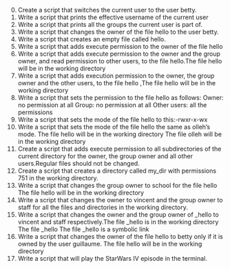 0. Create a script that switches the current user to the user betty.
1. Write a script that prints the effective username of the current user
2. Write a script that prints all the groups the current user is part of.
3. Write a script that changes the owner of the file hello to the user betty.
4. Write a script that creates an empty file called hello.
5. Write a script that adds execute permission to the owner of the file hello
6. Write a script that adds execute permission to the owner and the group owner, and read permission to other users, to the file hello.The file hello will be in the working directory
7. Write a script that adds execution permission to the owner, the group owner and the other users, to the file hello ,The file hello will be in the working directory
8. Write a script that sets the permission to the file hello as follows: Owner: no permission at all Group: no permission at all Other users: all the permissions
9. Write a script that sets the mode of the file hello to this:-rwxr-x-wx
10. Write a script that sets the mode of the file hello the same as olleh’s mode. The file hello will be in the working directory The file olleh will be in the working directory
11. Create a script that adds execute permission to all subdirectories of the current directory for the owner, the group owner and all other users.Regular files should not be changed.
12. Create a script that creates a directory called my_dir with permissions 751 in the working directory.
13. Write a script that changes the group owner to school for the file hello The file hello will be in the working directory
14. Write a script that changes the owner to vincent and the group owner to staff for all the files and directories in the working directory.
15. Write a script that changes the owner and the group owner of _hello to vincent and staff respectively.The file _hello is in the working directory The file _hello The file _hello is a symbolic link
16. Write a script that changes the owner of the file hello to betty only if it is owned by the user guillaume. The file hello will be in the working directory
17. Write a script that will play the StarWars IV episode in the terminal.
